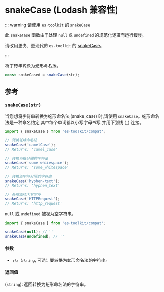 # snakeCase (Lodash 兼容性)

::: warning 请使用 `es-toolkit` 的 `snakeCase`

此 `snakeCase` 函数由于处理 `null` 或 `undefined` 的规范化逻辑而运行缓慢。

请改用更快、更现代的 `es-toolkit` 的 [snakeCase](../../string/snakeCase.md)。

:::

将字符串转换为蛇形命名法。

```typescript
const snakeCased = snakeCase(str);
```

## 参考

### `snakeCase(str)`

当您想将字符串转换为蛇形命名法 (snake_case) 时,请使用 `snakeCase`。蛇形命名法是一种命名约定,其中每个单词都以小写字母书写,并用下划线 (_) 连接。

```typescript
import { snakeCase } from 'es-toolkit/compat';

// 转换驼峰命名法
snakeCase('camelCase');
// Returns: 'camel_case'

// 转换空格分隔的字符串
snakeCase('some whitespace');
// Returns: 'some_whitespace'

// 转换连字符分隔的字符串
snakeCase('hyphen-text');
// Returns: 'hyphen_text'

// 处理连续大写字母
snakeCase('HTTPRequest');
// Returns: 'http_request'
```

`null` 或 `undefined` 被视为空字符串。

```typescript
import { snakeCase } from 'es-toolkit/compat';

snakeCase(null); // ''
snakeCase(undefined); // ''
```

#### 参数

- `str` (`string`, 可选): 要转换为蛇形命名法的字符串。

#### 返回值

(`string`): 返回转换为蛇形命名法的字符串。
